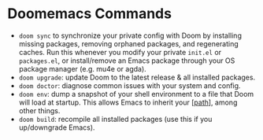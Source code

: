 # Doomemacs Commands

- `doom sync` to synchronize your private config with Doom by installing missing
  packages, removing orphaned packages, and regenerating caches. Run this whenever
  you modify your private `init.el` or `packages.el`, or install/remove an Emacs
  package through your OS package manager (e.g. mu4e or agda).
- `doom upgrade`: update Doom to the latest release & all installed packages.
- `doom doctor`: diagnose common issues with your system and config.
- `doom env`: dump a snapshot of your shell environment to a file that Doom will
  load at startup. This allows Emacs to inherit your [[path]], among other things.
- `doom build`: recompile all installed packages (use this if you up/downgrade
  Emacs).

[//begin]: # "Autogenerated link references for markdown compatibility"
[path]: path.md "$PATH"
[//end]: # "Autogenerated link references"
